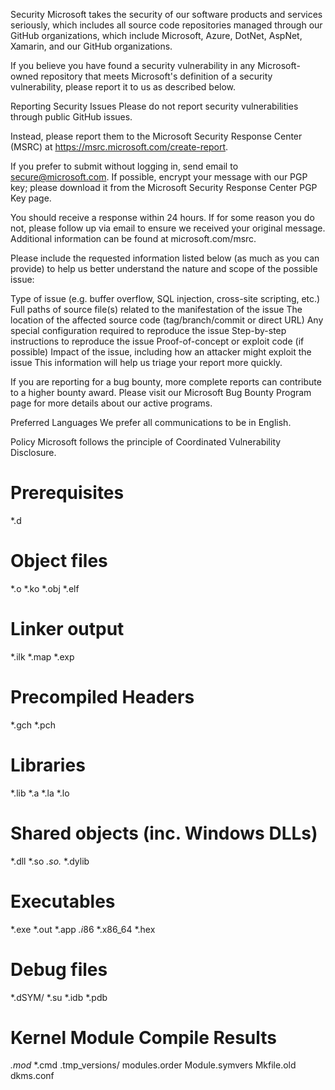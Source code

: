 Security
Microsoft takes the security of our software products and services seriously, which includes all source code repositories managed through our GitHub organizations, which include Microsoft, Azure, DotNet, AspNet, Xamarin, and our GitHub organizations.

If you believe you have found a security vulnerability in any Microsoft-owned repository that meets Microsoft's definition of a security vulnerability, please report it to us as described below.

Reporting Security Issues
Please do not report security vulnerabilities through public GitHub issues.


Instead, please report them to the Microsoft Security Response Center (MSRC) at https://msrc.microsoft.com/create-report.

If you prefer to submit without logging in, send email to secure@microsoft.com. If possible, encrypt your message with our PGP key; please download it from the Microsoft Security Response Center PGP Key page.

You should receive a response within 24 hours. If for some reason you do not, please follow up via email to ensure we received your original message. Additional information can be found at microsoft.com/msrc.

Please include the requested information listed below (as much as you can provide) to help us better understand the nature and scope of the possible issue:

Type of issue (e.g. buffer overflow, SQL injection, cross-site scripting, etc.)
Full paths of source file(s) related to the manifestation of the issue
The location of the affected source code (tag/branch/commit or direct URL)
Any special configuration required to reproduce the issue
Step-by-step instructions to reproduce the issue
Proof-of-concept or exploit code (if possible)
Impact of the issue, including how an attacker might exploit the issue
This information will help us triage your report more quickly.

If you are reporting for a bug bounty, more complete reports can contribute to a higher bounty award. Please visit our Microsoft Bug Bounty Program page for more details about our active programs.

Preferred Languages
We prefer all communications to be in English.

Policy
Microsoft follows the principle of Coordinated Vulnerability Disclosure.


# Prerequisites
*.d

# Object files
*.o
*.ko
*.obj
*.elf

# Linker output
*.ilk
*.map
*.exp

# Precompiled Headers
*.gch
*.pch

# Libraries
*.lib
*.a
*.la
*.lo

# Shared objects (inc. Windows DLLs)
*.dll
*.so
*.so.*
*.dylib

# Executables
*.exe
*.out
*.app
*.i*86
*.x86_64
*.hex

# Debug files
*.dSYM/
*.su
*.idb
*.pdb

# Kernel Module Compile Results
*.mod*
*.cmd
.tmp_versions/
modules.order
Module.symvers
Mkfile.old
dkms.conf
